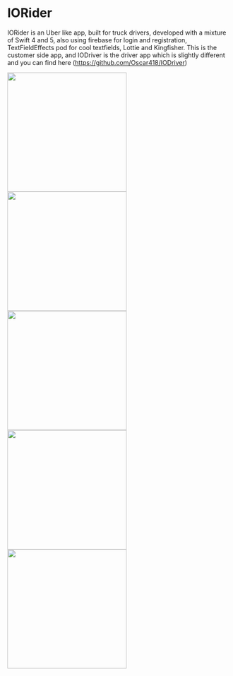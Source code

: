 # IORider

IORider is an Uber like app, built for truck drivers, developed with a mixture of Swift 4 and 5, also using firebase for login and registration, TextFieldEffects pod for cool textfields, Lottie and Kingfisher. This is the customer side app, and IODriver is the driver app which is slightly different and you can find here (https://github.com/Oscar418/IODriver)

<img src="https://user-images.githubusercontent.com/30527861/60421505-44c62680-9bea-11e9-8422-c1c1b88fef4d.JPG" width="270"><img src="https://user-images.githubusercontent.com/30527861/60421732-b1d9bc00-9bea-11e9-99ad-238314651abe.JPG" width="270"><img src="https://user-images.githubusercontent.com/30527861/60421752-bb632400-9bea-11e9-98b7-e4aaec5f6b10.JPG" width="270"><img src="https://user-images.githubusercontent.com/30527861/60421810-e51c4b00-9bea-11e9-9974-1e3da3a69dd8.png" width="270"><img src="https://user-images.githubusercontent.com/30527861/60421831-ecdbef80-9bea-11e9-8049-0b3ab28966a7.png" width="270">
